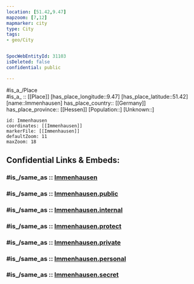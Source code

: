 ```yaml
---
location: [51.42,9.47] 
mapzoom: [7,12] 
mapmarker: city 
type: City
tags:
- geo/City


SpocWebEntityId: 31103
isDeleted: false
confidential: public

---
```

#is_a_/Place  
#is_a_ :: [[Place]] 
[has_place_longitude::9.47] 
[has_place_latitude::51.42] 
[name::Immenhausen] 
has_place_country:: [[Germany]]  
has_place_province:: [[Hessen]] 
[Population::] 
[Unknown::] 


```leaflet
id: Immenhausen
coordinates: [[Immenhausen]] 
markerFile: [[Immenhausen]] 
defaultZoom: 11 
maxZoom: 18
```


## Confidential Links & Embeds: 

### #is_/same_as :: [Immenhausen](/_Standards/Earth/Continent/Europe/Europe~Central/Germany/Germany~West/Hessen/counties~Hessen/Kassel-Kreis/cities~Kassel/Immenhausen.md) 

### #is_/same_as :: [Immenhausen.public](/_public/Earth/Continent/Europe/Europe~Central/Germany/Germany~West/Hessen/counties~Hessen/Kassel-Kreis/cities~Kassel/Immenhausen.public.md) 

### #is_/same_as :: [Immenhausen.internal](/_internal/Earth/Continent/Europe/Europe~Central/Germany/Germany~West/Hessen/counties~Hessen/Kassel-Kreis/cities~Kassel/Immenhausen.internal.md) 

### #is_/same_as :: [Immenhausen.protect](/_protect/Earth/Continent/Europe/Europe~Central/Germany/Germany~West/Hessen/counties~Hessen/Kassel-Kreis/cities~Kassel/Immenhausen.protect.md) 

### #is_/same_as :: [Immenhausen.private](/_private/Earth/Continent/Europe/Europe~Central/Germany/Germany~West/Hessen/counties~Hessen/Kassel-Kreis/cities~Kassel/Immenhausen.private.md) 

### #is_/same_as :: [Immenhausen.personal](/_personal/Earth/Continent/Europe/Europe~Central/Germany/Germany~West/Hessen/counties~Hessen/Kassel-Kreis/cities~Kassel/Immenhausen.personal.md) 

### #is_/same_as :: [Immenhausen.secret](/_secret/Earth/Continent/Europe/Europe~Central/Germany/Germany~West/Hessen/counties~Hessen/Kassel-Kreis/cities~Kassel/Immenhausen.secret.md)

